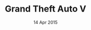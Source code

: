 ---
layout: post
date: 14 Apr 2015
title: Grand Theft Auto V
developer: Rockstar Games
card-image: 21
banner-image: 27
banner-offset: 60
---